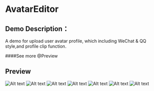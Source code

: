 # AvatarEditor


## Demo Description：
A demo for upload user avatar profile, which including WeChat & QQ style,and profile clip function.

####See more @Preview

## Preview

![Alt text](https://github.com/ceycochan/AvatarEditor/blob/master/app/src/main/res/drawable-xxhdpi/p1.jpg)
![Alt text](https://github.com/ceycochan/AvatarEditor/blob/master/app/src/main/res/drawable-xxhdpi/p2.jpg)
![Alt text](https://github.com/ceycochan/AvatarEditor/blob/master/app/src/main/res/drawable-xxhdpi/p3.jpg)
![Alt text](https://github.com/ceycochan/AvatarEditor/blob/master/app/src/main/res/drawable-xxhdpi/p4.jpg)
![Alt text](https://github.com/ceycochan/AvatarEditor/blob/master/app/src/main/res/drawable-xxhdpi/p5.jpg)
![Alt text](https://github.com/ceycochan/AvatarEditor/blob/master/app/src/main/res/drawable-xxhdpi/p6.jpg)
![Alt text](https://github.com/ceycochan/AvatarEditor/blob/master/app/src/main/res/drawable-xxhdpi/p7.jpg)
